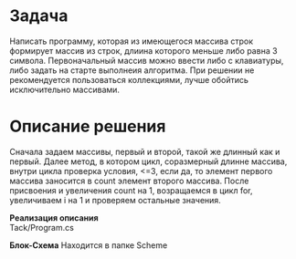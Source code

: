 # Задача #

Написать программу, которая из имеющегося массива строк формирует массив из строк, длиина которого меньше либо равна 3 символа. 
Первоначальный массив можно ввести либо с клавиатуры, либо задать на старте выполнеия алгоритма. При решении не рекомендуется пользоваться коллекциями, лучше обойтись исключительно массивами. 

# Описание решения #

Сначала задаем массивы, первый и второй, такой же длинный как и первый. Далее метод, в котором цикл, соразмерный длинне массива, внутри цикла проверка условия, <=3, если да, то элемент первого массива заносится в сount элемент второго массива. После присвоения и увеличения count на 1, возращаемся в цикл for, увеличиваем i на 1 и проверяем остальные значения.

**Реализация описания**  
Tack/Program.cs

**Блок-Схема**
Находится в папке Scheme